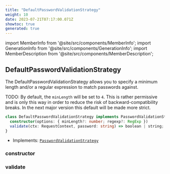 ```yaml
---
title: "DefaultPasswordValidationStrategy"
weight: 10
date: 2023-07-21T07:17:00.071Z
showtoc: true
generated: true
---
```

<!-- This file was generated from the Vendure source. Do not modify. Instead, re-run the "docs:build" script -->
import MemberInfo from '@site/src/components/MemberInfo';
import GenerationInfo from '@site/src/components/GenerationInfo';
import MemberDescription from '@site/src/components/MemberDescription';


## DefaultPasswordValidationStrategy

<GenerationInfo sourceFile="packages/core/src/config/auth/default-password-validation-strategy.ts" sourceLine="18" packageName="@vendure/core" since="1.5.0" />

The DefaultPasswordValidationStrategy allows you to specify a minimum length and/or
a regular expression to match passwords against.

TODO:
By default, the `minLength` will be set to `4`. This is rather permissive and is only
this way in order to reduce the risk of backward-compatibility breaks. In the next major version
this default will be made more strict.

```ts title="Signature"
class DefaultPasswordValidationStrategy implements PasswordValidationStrategy {
  constructor(options: { minLength?: number; regexp?: RegExp })
  validate(ctx: RequestContext, password: string) => boolean | string;
}
```
* Implements: <code><a href='/docs/reference/typescript-api/auth/password-validation-strategy#passwordvalidationstrategy'>PasswordValidationStrategy</a></code>



<div className="members-wrapper">

### constructor

<MemberInfo kind="method" type="(options: { minLength?: number; regexp?: RegExp }) => DefaultPasswordValidationStrategy"   />


### validate

<MemberInfo kind="method" type="(ctx: <a href='/docs/reference/typescript-api/request/request-context#requestcontext'>RequestContext</a>, password: string) => boolean | string"   />




</div>
